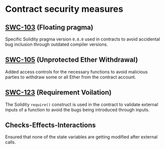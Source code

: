 # Contract security measures

## [SWC-103](https://swcregistry.io/docs/SWC-103) (Floating pragma)

Specific Solidity pragma version  `0.8.0` used in contracts to avoid accidental bug inclusion through outdated compiler versions.

## [SWC-105](https://swcregistry.io/docs/SWC-105) (Unprotected Ether Withdrawal)

Added access controls for the necessary functions to avoid malicious parties to withdraw some or all Ether from the contract account.


## [SWC-123](https://swcregistry.io/docs/SWC-123) (Requirement Voilation)

The Solidity `require()` construct is used in the contract to validate external inputs of a function to avoid the bugs being introduced through inputs.

## Checks-Effects-Interactions

Ensured that none of the state variables are getting modified after external calls.
